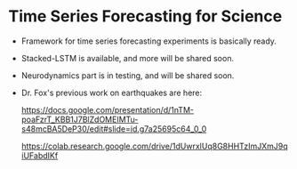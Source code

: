 # Time Series Forecasting for Science

- Framework for time series forecasting experiments is basically ready.
- Stacked-LSTM is available, and more will be shared soon.
- Neurodynamics part is in testing, and will be shared soon.
- Dr. Fox's previous work on earthquakes are here:

  https://docs.google.com/presentation/d/1nTM-poaFzrT_KBB1J7BlZdOMEIMTu-s48mcBA5DeP30/edit#slide=id.g7a25695c64_0_0
  
  https://colab.research.google.com/drive/1dUwrxlUq8G8HHTzImJXmJ9qiUFabdIKf
